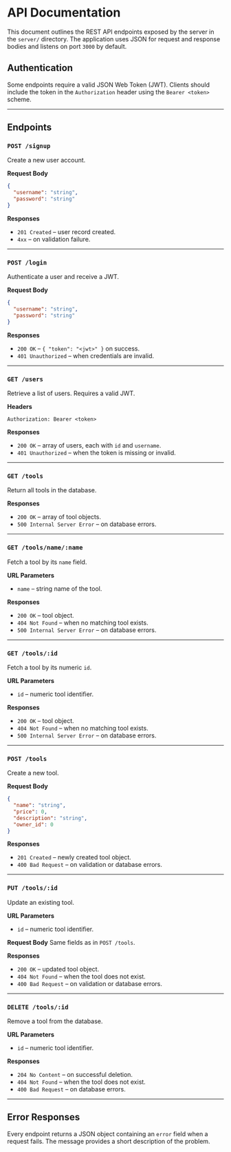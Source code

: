 # API Documentation

This document outlines the REST API endpoints exposed by the server in the `server/` directory. The application uses JSON for request and response bodies and listens on port `3000` by default.

## Authentication
Some endpoints require a valid JSON Web Token (JWT). Clients should include the token in the `Authorization` header using the `Bearer <token>` scheme.

---

## Endpoints

### `POST /signup`
Create a new user account.

**Request Body**
```json
{
  "username": "string",
  "password": "string"
}
```

**Responses**
- `201 Created` – user record created.
- `4xx` – on validation failure.

---

### `POST /login`
Authenticate a user and receive a JWT.

**Request Body**
```json
{
  "username": "string",
  "password": "string"
}
```

**Responses**
- `200 OK` – `{ "token": "<jwt>" }` on success.
- `401 Unauthorized` – when credentials are invalid.

---

### `GET /users`
Retrieve a list of users. Requires a valid JWT.

**Headers**
```
Authorization: Bearer <token>
```

**Responses**
- `200 OK` – array of users, each with `id` and `username`.
- `401 Unauthorized` – when the token is missing or invalid.

---

### `GET /tools`
Return all tools in the database.

**Responses**
- `200 OK` – array of tool objects.
- `500 Internal Server Error` – on database errors.

---

### `GET /tools/name/:name`
Fetch a tool by its `name` field.

**URL Parameters**
- `name` – string name of the tool.

**Responses**
- `200 OK` – tool object.
- `404 Not Found` – when no matching tool exists.
- `500 Internal Server Error` – on database errors.

---

### `GET /tools/:id`
Fetch a tool by its numeric `id`.

**URL Parameters**
- `id` – numeric tool identifier.

**Responses**
- `200 OK` – tool object.
- `404 Not Found` – when no matching tool exists.
- `500 Internal Server Error` – on database errors.

---

### `POST /tools`
Create a new tool.

**Request Body**
```json
{
  "name": "string",
  "price": 0,
  "description": "string",
  "owner_id": 0
}
```

**Responses**
- `201 Created` – newly created tool object.
- `400 Bad Request` – on validation or database errors.

---

### `PUT /tools/:id`
Update an existing tool.

**URL Parameters**
- `id` – numeric tool identifier.

**Request Body** Same fields as in `POST /tools`.

**Responses**
- `200 OK` – updated tool object.
- `404 Not Found` – when the tool does not exist.
- `400 Bad Request` – on validation or database errors.

---

### `DELETE /tools/:id`
Remove a tool from the database.

**URL Parameters**
- `id` – numeric tool identifier.

**Responses**
- `204 No Content` – on successful deletion.
- `404 Not Found` – when the tool does not exist.
- `400 Bad Request` – on database errors.

---

## Error Responses
Every endpoint returns a JSON object containing an `error` field when a request fails. The message provides a short description of the problem.

